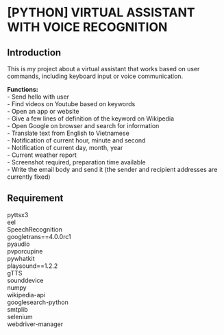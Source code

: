 # [PYTHON] VIRTUAL ASSISTANT WITH VOICE RECOGNITION

## Introduction
  This is my project about a virtual assistant that works based on user commands, including keyboard input or voice communication.

  **Functions:**  
    - Send hello with user  
    - Find videos on Youtube based on keywords  
    - Open an app or website  
    - Give a few lines of definition of the keyword on Wikipedia  
    - Open Google on browser and search for information  
    - Translate text from English to Vietnamese  
    - Notification of current hour, minute and second  
    - Notification of current day, month, year  
    - Current weather report  
    - Screenshot required, preparation time available  
    - Write the email body and send it (the sender and recipient addresses are currently fixed)  
## Requirement
pyttsx3  
eel  
SpeechRecognition  
googletrans==4.0.0rc1  
pyaudio  
pvporcupine  
pywhatkit  
playsound==1.2.2  
gTTS  
sounddevice  
numpy  
wikipedia-api  
googlesearch-python  
smtplib  
selenium  
webdriver-manager
